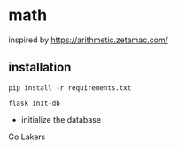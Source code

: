# math
inspired by https://arithmetic.zetamac.com/

## installation
`pip install -r requirements.txt`

`flask init-db`
- initialize the database

Go Lakers

